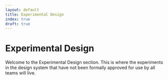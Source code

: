 ```yaml
---
layout: default
title: Experimental Design
index: true
draft: true
---
```


# Experimental Design

<div class="va-introtext">
Welcome to the Experimental Design section. This is where the experiments in the design system that have not been formally approved for use by all teams will live. 
</div>
